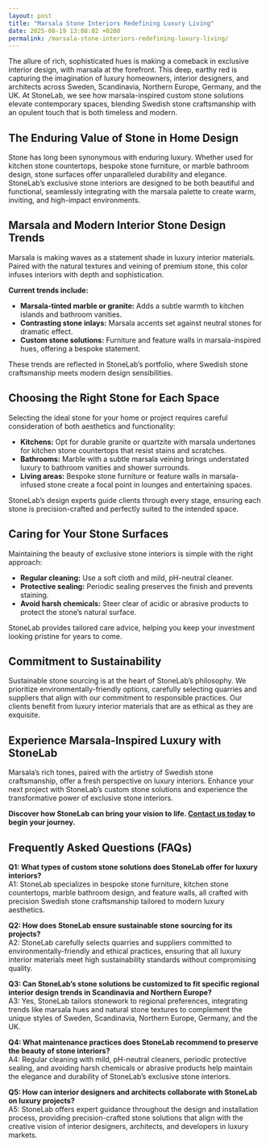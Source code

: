 ```yaml
---
layout: post
title: "Marsala Stone Interiors Redefining Luxury Living"
date: 2025-08-19 13:08:02 +0200
permalink: /marsala-stone-interiors-redefining-luxury-living/
---
```

The allure of rich, sophisticated hues is making a comeback in exclusive interior design, with marsala at the forefront. This deep, earthy red is capturing the imagination of luxury homeowners, interior designers, and architects across Sweden, Scandinavia, Northern Europe, Germany, and the UK. At StoneLab, we see how marsala-inspired custom stone solutions elevate contemporary spaces, blending Swedish stone craftsmanship with an opulent touch that is both timeless and modern.

## The Enduring Value of Stone in Home Design

Stone has long been synonymous with enduring luxury. Whether used for kitchen stone countertops, bespoke stone furniture, or marble bathroom design, stone surfaces offer unparalleled durability and elegance. StoneLab’s exclusive stone interiors are designed to be both beautiful and functional, seamlessly integrating with the marsala palette to create warm, inviting, and high-impact environments.

## Marsala and Modern Interior Stone Design Trends

Marsala is making waves as a statement shade in luxury interior materials. Paired with the natural textures and veining of premium stone, this color infuses interiors with depth and sophistication.

**Current trends include:**
- **Marsala-tinted marble or granite:** Adds a subtle warmth to kitchen islands and bathroom vanities.
- **Contrasting stone inlays:** Marsala accents set against neutral stones for dramatic effect.
- **Custom stone solutions:** Furniture and feature walls in marsala-inspired hues, offering a bespoke statement.

These trends are reflected in StoneLab’s portfolio, where Swedish stone craftsmanship meets modern design sensibilities.

## Choosing the Right Stone for Each Space

Selecting the ideal stone for your home or project requires careful consideration of both aesthetics and functionality:

- **Kitchens:** Opt for durable granite or quartzite with marsala undertones for kitchen stone countertops that resist stains and scratches.
- **Bathrooms:** Marble with a subtle marsala veining brings understated luxury to bathroom vanities and shower surrounds.
- **Living areas:** Bespoke stone furniture or feature walls in marsala-infused stone create a focal point in lounges and entertaining spaces.

StoneLab’s design experts guide clients through every stage, ensuring each stone is precision-crafted and perfectly suited to the intended space.

## Caring for Your Stone Surfaces

Maintaining the beauty of exclusive stone interiors is simple with the right approach:

- **Regular cleaning:** Use a soft cloth and mild, pH-neutral cleaner.
- **Protective sealing:** Periodic sealing preserves the finish and prevents staining.
- **Avoid harsh chemicals:** Steer clear of acidic or abrasive products to protect the stone’s natural surface.

StoneLab provides tailored care advice, helping you keep your investment looking pristine for years to come.

## Commitment to Sustainability

Sustainable stone sourcing is at the heart of StoneLab’s philosophy. We prioritize environmentally-friendly options, carefully selecting quarries and suppliers that align with our commitment to responsible practices. Our clients benefit from luxury interior materials that are as ethical as they are exquisite.

## Experience Marsala-Inspired Luxury with StoneLab

Marsala’s rich tones, paired with the artistry of Swedish stone craftsmanship, offer a fresh perspective on luxury interiors. Enhance your next project with StoneLab’s custom stone solutions and experience the transformative power of exclusive stone interiors.

**Discover how StoneLab can bring your vision to life. [Contact us today](https://stonelab.se/) to begin your journey.**

## Frequently Asked Questions (FAQs)

**Q1: What types of custom stone solutions does StoneLab offer for luxury interiors?**  
A1: StoneLab specializes in bespoke stone furniture, kitchen stone countertops, marble bathroom design, and feature walls, all crafted with precision Swedish stone craftsmanship tailored to modern luxury aesthetics.

**Q2: How does StoneLab ensure sustainable stone sourcing for its projects?**  
A2: StoneLab carefully selects quarries and suppliers committed to environmentally-friendly and ethical practices, ensuring that all luxury interior materials meet high sustainability standards without compromising quality.

**Q3: Can StoneLab’s stone solutions be customized to fit specific regional interior design trends in Scandinavia and Northern Europe?**  
A3: Yes, StoneLab tailors stonework to regional preferences, integrating trends like marsala hues and natural stone textures to complement the unique styles of Sweden, Scandinavia, Northern Europe, Germany, and the UK.

**Q4: What maintenance practices does StoneLab recommend to preserve the beauty of stone interiors?**  
A4: Regular cleaning with mild, pH-neutral cleaners, periodic protective sealing, and avoiding harsh chemicals or abrasive products help maintain the elegance and durability of StoneLab’s exclusive stone interiors.

**Q5: How can interior designers and architects collaborate with StoneLab on luxury projects?**  
A5: StoneLab offers expert guidance throughout the design and installation process, providing precision-crafted stone solutions that align with the creative vision of interior designers, architects, and developers in luxury markets.

<script type="application/ld+json">
{
  "@context": "https://schema.org",
  "@type": "BlogPosting",
  "headline": "Marsala Stone Interiors Redefining Luxury Living",
  "description": "Explore how StoneLab integrates marsala-inspired custom stone solutions with Swedish craftsmanship to elevate luxury interiors across Sweden, Scandinavia, Northern Europe, Germany, and the UK.",
  "image": "",
  "author": {
    "@type": "Person",
    "name": "StoneLab"
  },
  "publisher": {
    "@type": "Person",
    "name": "StoneLab"
  },
  "mainEntityOfPage": {
    "@type": "WebPage",
    "@id": "https://stonelab.se/"
  },
  "datePublished": "2024-06-01",
  "dateModified": "2024-06-01"
}
</script>

<script type="application/ld+json">
{
  "@context": "https://schema.org",
  "@type": "FAQPage",
  "mainEntity": [
    {
      "@type": "Question",
      "name": "What types of custom stone solutions does StoneLab offer for luxury interiors?",
      "acceptedAnswer": {
        "@type": "Answer",
        "text": "StoneLab specializes in bespoke stone furniture, kitchen stone countertops, marble bathroom design, and feature walls, all crafted with precision Swedish stone craftsmanship tailored to modern luxury aesthetics."
      }
    },
    {
      "@type": "Question",
      "name": "How does StoneLab ensure sustainable stone sourcing for its projects?",
      "acceptedAnswer": {
        "@type": "Answer",
        "text": "StoneLab carefully selects quarries and suppliers committed to environmentally-friendly and ethical practices, ensuring that all luxury interior materials meet high sustainability standards without compromising quality."
      }
    },
    {
      "@type": "Question",
      "name": "Can StoneLab’s stone solutions be customized to fit specific regional interior design trends in Scandinavia and Northern Europe?",
      "acceptedAnswer": {
        "@type": "Answer",
        "text": "Yes, StoneLab tailors stonework to regional preferences, integrating trends like marsala hues and natural stone textures to complement the unique styles of Sweden, Scandinavia, Northern Europe, Germany, and the UK."
      }
    },
    {
      "@type": "Question",
      "name": "What maintenance practices does StoneLab recommend to preserve the beauty of stone interiors?",
      "acceptedAnswer": {
        "@type": "Answer",
        "text": "Regular cleaning with mild, pH-neutral cleaners, periodic protective sealing, and avoiding harsh chemicals or abrasive products help maintain the elegance and durability of StoneLab’s exclusive stone interiors."
      }
    },
    {
      "@type": "Question",
      "name": "How can interior designers and architects collaborate with StoneLab on luxury projects?",
      "acceptedAnswer": {
        "@type": "Answer",
        "text": "StoneLab offers expert guidance throughout the design and installation process, providing precision-crafted stone solutions that align with the creative vision of interior designers, architects, and developers in luxury markets."
      }
    }
  ]
}
</script>
